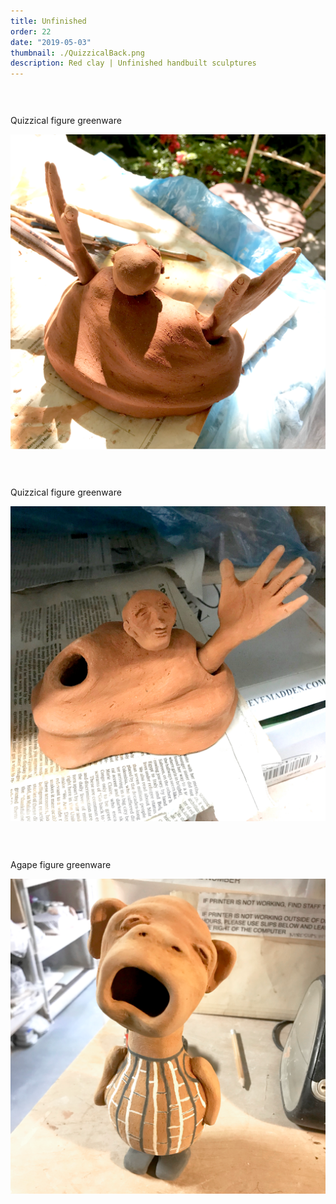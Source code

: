 ```yaml
---
title: Unfinished
order: 22
date: "2019-05-03"
thumbnail: ./QuizzicalBack.png
description: Red clay | Unfinished handbuilt sculptures
---
```


<div class="kg-width-full">

<p style="margin-top: 6vw">
Quizzical figure greenware
</p>

![Quizzical](./QuizzicalBack.png)

</div>

<div class="kg-width-full">

<p style="margin-top: 6vw">
Quizzical figure greenware
</p>

![Quizzical](./QuizzicalFront.png)

</div>

<div class="kg-width-full">

<p style="margin-top: 6vw">
Agape figure greenware
</p>

![Agape](./Agape.png)

</div>
